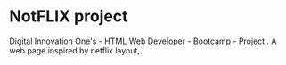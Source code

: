 # NotFLIX project
 Digital Innovation One's - HTML Web Developer - Bootcamp - Project . A web page  inspired by netflix layout,
